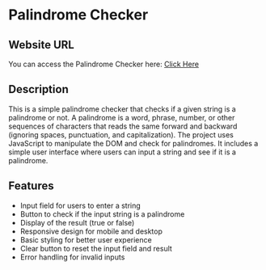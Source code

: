 # Palindrome Checker

## Website URL

You can access the Palindrome Checker here: [Click Here](https://mh-shihan.github.io/freeCodeCamp/js-algorithm-and-DS/palindrome-checker/palindrome-checker.html)

## Description

This is a simple palindrome checker that checks if a given string is a palindrome or not. A palindrome is a word, phrase, number, or other sequences of characters that reads the same forward and backward (ignoring spaces, punctuation, and capitalization).
The project uses JavaScript to manipulate the DOM and check for palindromes. It includes a simple user interface where users can input a string and see if it is a palindrome.

## Features

- Input field for users to enter a string
- Button to check if the input string is a palindrome
- Display of the result (true or false)
- Responsive design for mobile and desktop
- Basic styling for better user experience
- Clear button to reset the input field and result
- Error handling for invalid inputs
